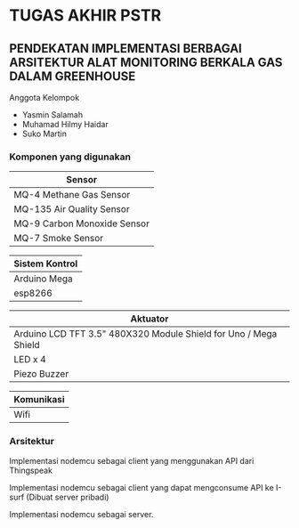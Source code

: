 # TUGAS AKHIR PSTR
## PENDEKATAN IMPLEMENTASI BERBAGAI ARSITEKTUR ALAT MONITORING BERKALA GAS DALAM GREENHOUSE

Anggota Kelompok

  - Yasmin Salamah
  - Muhamad Hilmy Haidar
  - Suko Martin
 
### Komponen yang digunakan

|Sensor|
|--|
| MQ-4 Methane Gas Sensor |
| MQ-135 Air Quality Sensor |
| MQ-9 Carbon Monoxide Sensor |
| MQ-7 Smoke Sensor |

|Sistem Kontrol |
|--|
| Arduino Mega|
| esp8266 |

|Aktuator|
|--|
| Arduino LCD TFT 3.5" 480X320 Module Shield for Uno / Mega Shield|
| LED x 4 |
| Piezo Buzzer |

|Komunikasi|
|--|
| Wifi |

### Arsitektur 

Implementasi nodemcu sebagai client yang menggunakan API dari Thingspeak

Implementasi nodemcu sebagai client yang dapat mengconsume API ke I-surf (Dibuat server pribadi)

Implementasi nodemcu sebagai server.
